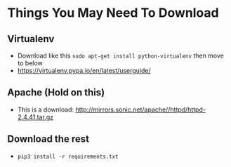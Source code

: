 # Things You May Need To Download

## Virtualenv 
* Download like this ```sudo apt-get install python-virtualenv``` then move to below
* https://virtualenv.pypa.io/en/latest/userguide/
## Apache (Hold on this)
* This is a download: http://mirrors.sonic.net/apache//httpd/httpd-2.4.41.tar.gz
## Download the rest
* ```pip3 install -r requirements.txt```

